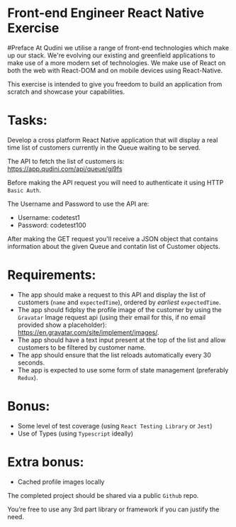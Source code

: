 # Front-end Engineer React Native Exercise

#Preface
At Qudini we utilise a range of front-end technologies which make up our stack. We're evolving our existing and greenfield applications to make use of a more modern set of technologies. We make use of React on both the web with React-DOM and on mobile devices using React-Native.

This exercise is intended to give you freedom to build an application from scratch and showcase your capabilities.
 
# Tasks: 
Develop a cross platform React Native application that will display a real time list of customers currently in the Queue waiting to be served.

The API to fetch the list of customers is: https://app.qudini.com/api/queue/gj9fs

Before making the API request you will need to authenticate it using HTTP `Basic Auth`. 

The Username and Password to use the API are: 
- Username: codetest1
- Password: codetest100

After making the GET request you'll receive a JSON object that contains information about the given Queue and contatin list of Customer objects.

# Requirements:
-  The app should make a request to this API and display the list of customers (`name` and `expectedTime`), ordered by _earliest_ `expectedTime`.
-  The app should fidplsy the profile image of the customer by using the `Gravatar` Image request api (using their email for this, if no email provided show a placeholder): https://en.gravatar.com/site/implement/images/.
-  The app should have a text input present at the top of the list and allow customers to be filtered by customer name.
-  The app should ensure that the list reloads automatically every 30 seconds. 
-  The app is expected to use some form of state management (preferably `Redux`).

# Bonus:
- Some level of test coverage (using `React Testing Library` or `Jest`)
- Use of Types (using `Typescript` ideally)

# Extra bonus:
- Cached profile images locally



The completed project should be shared via a public `Github` repo.

You’re free to use any 3rd part library or framework if you can justify the need.
